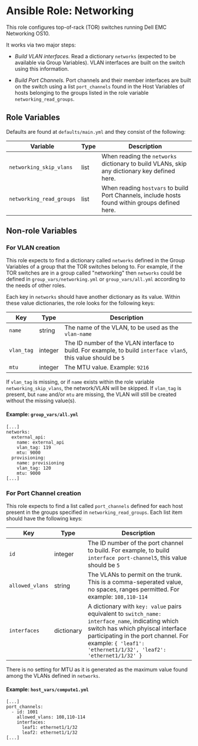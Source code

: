 # Ansible Role: Networking

This role configures top-of-rack (TOR) switches running Dell EMC Networking OS10.

It works via two major steps:

* *Build VLAN interfaces.* Read a dictionary `networks` (expected to be available via Group Variables). VLAN interfaces are built on the switch using this information. 

* *Build Port Channels.* Port channels and their member interfaces are built on the switch using a list `port_channels` found in the Host Variables of hosts belonging to the groups listed in the role variable `networking_read_groups`.

## Role Variables

Defaults are found at `defaults/main.yml` and they consist of the following:

| Variable | Type | Description |
| -------- | ---- | ----------- |
| `networking_skip_vlans`  | list | When reading the `networks` dictionary to build VLANs, skip any dictionary key defined here.
| `networking_read_groups` | list | When reading `hostvars` to build Port Channels, include hosts found within groups defined here.

## Non-role Variables

### For VLAN creation

This role expects to find a dictionary called `networks` defined in the Group Variables of a group that the TOR switches belong to. For example, if the TOR switches are in a group called "networking" then `networks` could be defined in `group_vars/networking.yml` or `group_vars/all.yml` according to the needs of other roles.

Each key in `networks` should have another dictionary as its value. Within these value dictionaries, the role looks for the following keys:

| Key | Type | Description |
| --- | ---- | ----------- |
| `name`     | string  | The name of the VLAN, to be used as the `vlan-name`
| `vlan_tag` | integer | The ID number of the VLAN interface to build. For example, to build `interface vlan5`, this value should be `5`
| `mtu`      | integer | The MTU value. Example: `9216`

If `vlan_tag` is missing, or if `name` exists within the role variable `networking_skip_vlans`, the network/VLAN will be skipped. If `vlan_tag` is present, but `name` and/or `mtu` are missing, the VLAN will still be created without the missing value(s).

#### Example: `group_vars/all.yml`
```
[...]
networks:
  external_api:
    name: external_api
    vlan_tag: 119
    mtu: 9000
  provisioning:
    name: provisioning
    vlan_tag: 120
    mtu: 9000
[...]
```

### For Port Channel creation

This role expects to find a list called `port_channels` defined for each host present in the groups specified in `networking_read_groups`. Each list item should have the following keys:

| Key | Type | Description |
| --- | ---- | ----------- |
| `id`            | integer    | The ID number of the port channel to build. For example, to build `interface port-channel5`, this value should be `5`
| `allowed_vlans` | string     | The VLANs to permit on the trunk. This is a comma-seperated value, no spaces, ranges permitted. For example: `108,110-114`
| `interfaces`    | dictionary | A dictionary with `key: value` pairs equivalent to `switch_name: interface_name`, indicating which switch has which phyiscal interface participating in the port channel. For example: `{ 'leaf1': 'ethernet1/1/32', 'leaf2': 'ethernet1/1/32' }`

There is no setting for MTU as it is generated as the maximum value found among the VLANs defined in `networks`.

#### Example: `host_vars/compute1.yml`
```
[...]
port_channels:
  - id: 1001
    allowed_vlans: 108,110-114
    interfaces:
      leaf1: ethernet1/1/32
      leaf2: ethernet1/1/32
[...]
```